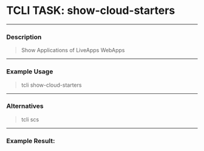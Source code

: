 # TCLI TASK: show-cloud-starters

---
### Description
> Show Applications of LiveApps WebApps

---
### Example Usage
> tcli show-cloud-starters

---
### Alternatives
> tcli scs


---
### Example Result:
